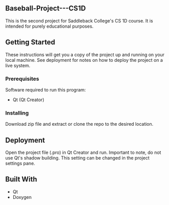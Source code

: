 ## Baseball-Project---CS1D
This is the second project for Saddleback College's CS 1D course. It is intended for purely educational purposes.

## Getting Started

These instructions will get you a copy of the project up and running on your local machine. See deployment for notes on how to deploy the project on a live system.

### Prerequisites

Software required to run this program:

* Qt (Qt Creator)

### Installing

Download zip file and extract or clone the repo to the desired location.

## Deployment

Open the project file (.pro) in Qt Creator and run. Important to note, do not use Qt's shadow building. This setting can be changed in the project settings pane.

## Built With

* Qt
* Doxygen
